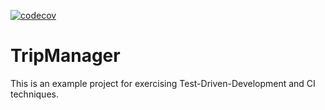 [![codecov](https://codecov.io/gh/Arikera/tripmanager/branch/master/graph/badge.svg)](https://codecov.io/gh/Arikera/tripmanager)

# TripManager
This is an example project for exercising Test-Driven-Development and CI techniques.
